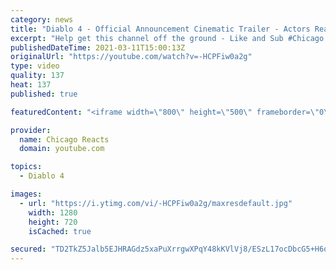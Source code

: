 ```yaml
---
category: news
title: "Diablo 4 - Official Announcement Cinematic Trailer - Actors React"
excerpt: "Help get this channel off the ground - Like and Sub #Chicago #Blind #React."
publishedDateTime: 2021-03-11T15:00:13Z
originalUrl: "https://youtube.com/watch?v=-HCPFiw0a2g"
type: video
quality: 137
heat: 137
published: true

featuredContent: "<iframe width=\"800\" height=\"500\" frameborder=\"0\" src=\"https://www.youtube.com/embed/-HCPFiw0a2g\" allow=\"accelerometer; autoplay; encrypted-media; gyroscope; picture-in-picture\" allowfullscreen></iframe>"

provider:
  name: Chicago Reacts
  domain: youtube.com

topics:
  - Diablo 4

images:
  - url: "https://i.ytimg.com/vi/-HCPFiw0a2g/maxresdefault.jpg"
    width: 1280
    height: 720
    isCached: true

secured: "TD2TkZ5Jalb5EJHRAGdz5xaPuXrrgwXPqY48kKVlVj8/ESzL17ocDbcG5+H6qkwBYEuq+Sx/ZrE1ihKZFH7BlYD0b6Rlh5XL6FhFF/U5gLtkbm0NR0UBcSz3HjOSKMM3Faz1A7AMX2nzdxVafvzbA4KF4LK2JH6zSm3uQ5PUlyA6e8qwr8kbNz7hsDMuyCL4kW8Qd4zhpVoTFWek4w6aQYbzHm1upAVjkzlvcAOY+7ZYHgKwm2ew23Yvzczg2/SJtR7Kkt+2ClFX/MGnhxZPyAnXSIe0ypF5zzZfrVYobCp2/c+vEw6lvei0yLO5cY09cFSP5y25apL2sO2zcnmd+Ud1A7oFhU0+Uk18jnjgnPCssFiT+i7+2UXuvh2sHcmfYbRxqjxHKRUe7AeC5HtLWvpevL5IzkJ0Z4fCW2wv6iu3QNMYNUsOJhZI14qxvnpc;A9KT+o0AtyQEp4lQOYmIGw=="
---
```



